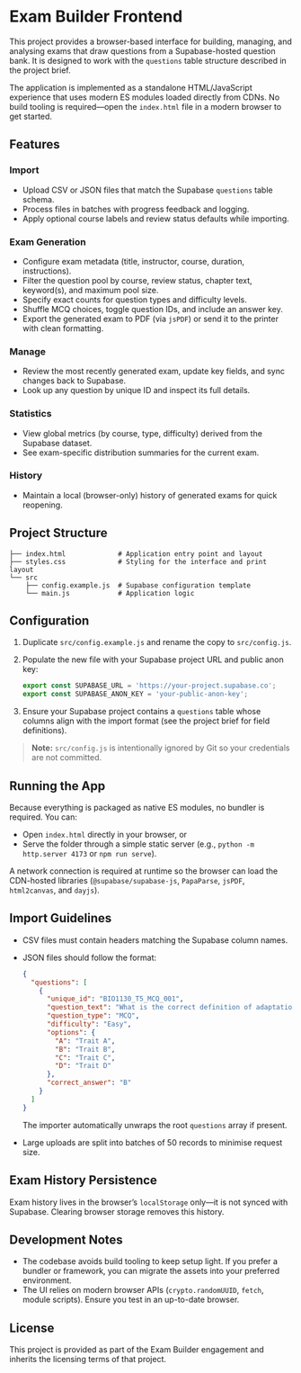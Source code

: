# Exam Builder Frontend

This project provides a browser-based interface for building, managing, and analysing exams that draw questions from a Supabase-hosted question bank. It is designed to work with the `questions` table structure described in the project brief.

The application is implemented as a standalone HTML/JavaScript experience that uses modern ES modules loaded directly from CDNs. No build tooling is required—open the `index.html` file in a modern browser to get started.

## Features

### Import
- Upload CSV or JSON files that match the Supabase `questions` table schema.
- Process files in batches with progress feedback and logging.
- Apply optional course labels and review status defaults while importing.

### Exam Generation
- Configure exam metadata (title, instructor, course, duration, instructions).
- Filter the question pool by course, review status, chapter text, keyword(s), and maximum pool size.
- Specify exact counts for question types and difficulty levels.
- Shuffle MCQ choices, toggle question IDs, and include an answer key.
- Export the generated exam to PDF (via `jsPDF`) or send it to the printer with clean formatting.

### Manage
- Review the most recently generated exam, update key fields, and sync changes back to Supabase.
- Look up any question by unique ID and inspect its full details.

### Statistics
- View global metrics (by course, type, difficulty) derived from the Supabase dataset.
- See exam-specific distribution summaries for the current exam.

### History
- Maintain a local (browser-only) history of generated exams for quick reopening.

## Project Structure

```
├── index.html             # Application entry point and layout
├── styles.css             # Styling for the interface and print layout
└── src
    ├── config.example.js  # Supabase configuration template
    └── main.js            # Application logic
```

## Configuration

1. Duplicate `src/config.example.js` and rename the copy to `src/config.js`.
2. Populate the new file with your Supabase project URL and public anon key:

   ```js
   export const SUPABASE_URL = 'https://your-project.supabase.co';
   export const SUPABASE_ANON_KEY = 'your-public-anon-key';
   ```

3. Ensure your Supabase project contains a `questions` table whose columns align with the import format (see the project brief for field definitions).

> **Note:** `src/config.js` is intentionally ignored by Git so your credentials are not committed.

## Running the App

Because everything is packaged as native ES modules, no bundler is required. You can:

- Open `index.html` directly in your browser, or
- Serve the folder through a simple static server (e.g., `python -m http.server 4173` or `npm run serve`).

A network connection is required at runtime so the browser can load the CDN-hosted libraries (`@supabase/supabase-js`, `PapaParse`, `jsPDF`, `html2canvas`, and `dayjs`).

## Import Guidelines

- CSV files must contain headers matching the Supabase column names.
- JSON files should follow the format:

  ```json
  {
    "questions": [
      {
        "unique_id": "BIO1130_T5_MCQ_001",
        "question_text": "What is the correct definition of adaptation as a noun?",
        "question_type": "MCQ",
        "difficulty": "Easy",
        "options": {
          "A": "Trait A",
          "B": "Trait B",
          "C": "Trait C",
          "D": "Trait D"
        },
        "correct_answer": "B"
      }
    ]
  }
  ```

  The importer automatically unwraps the root `questions` array if present.

- Large uploads are split into batches of 50 records to minimise request size.

## Exam History Persistence

Exam history lives in the browser’s `localStorage` only—it is not synced with Supabase. Clearing browser storage removes this history.

## Development Notes

- The codebase avoids build tooling to keep setup light. If you prefer a bundler or framework, you can migrate the assets into your preferred environment.
- The UI relies on modern browser APIs (`crypto.randomUUID`, `fetch`, module scripts). Ensure you test in an up-to-date browser.

## License

This project is provided as part of the Exam Builder engagement and inherits the licensing terms of that project.